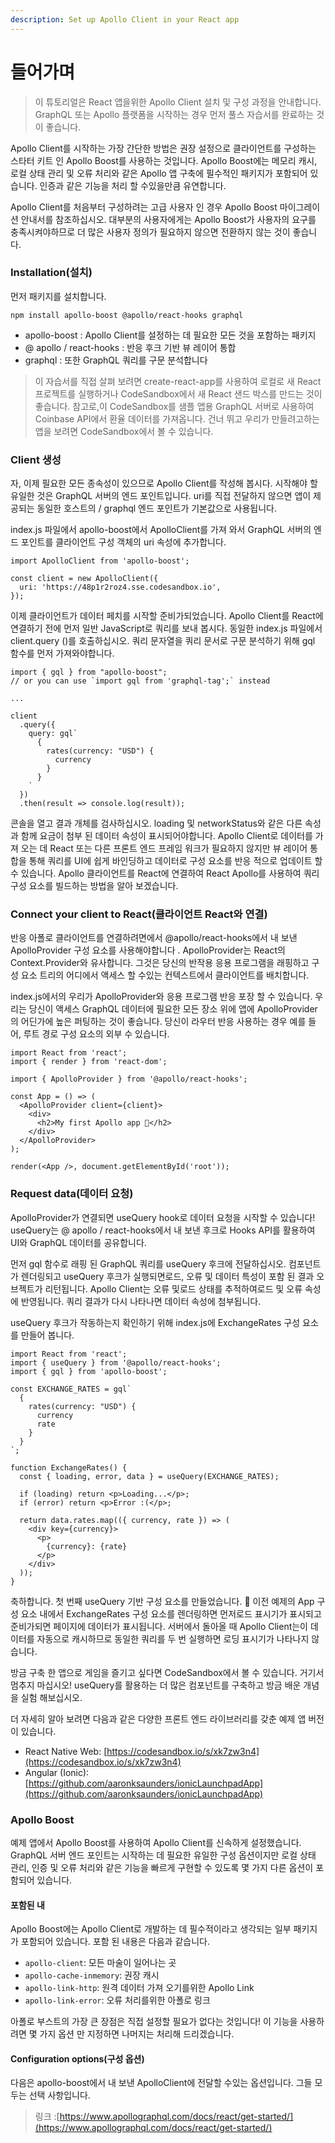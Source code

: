 ```yaml
---
description: Set up Apollo Client in your React app
---
```


# 들어가며

> 이 튜토리얼은 React 앱을위한 Apollo Client 설치 및 구성 과정을 안내합니다. GraphQL 또는 Apollo 플랫폼을 시작하는 경우 먼저 풀스 자습서를 완료하는 것이 좋습니다.

Apollo Client를 시작하는 가장 간단한 방법은 권장 설정으로 클라이언트를 구성하는 스타터 키트 인 Apollo Boost를 사용하는 것입니다. Apollo Boost에는 메모리 캐시, 로컬 상태 관리 및 오류 처리와 같은 Apollo 앱 구축에 필수적인 패키지가 포함되어 있습니다. 인증과 같은 기능을 처리 할 수있을만큼 유연합니다.

Apollo Client를 처음부터 구성하려는 고급 사용자 인 경우 Apollo Boost 마이그레이션 안내서를 참조하십시오. 대부분의 사용자에게는 Apollo Boost가 사용자의 요구를 충족시켜야하므로 더 많은 사용자 정의가 필요하지 않으면 전환하지 않는 것이 좋습니다.

### Installation\(설치\) <a id="installation"></a>

먼저 패키지를 설치합니다. 

```text
npm install apollo-boost @apollo/react-hooks graphql
```

* apollo-boost : Apollo Client를 설정하는 데 필요한 모든 것을 포함하는 패키지
* @ apollo / react-hooks : 반응 후크 기반 뷰 레이어 통합
* graphql : 또한 GraphQL 쿼리를 구문 분석합니다

> 이 자습서를 직접 살펴 보려면 create-react-app를 사용하여 로컬로 새 React 프로젝트를 실행하거나 CodeSandbox에서 새 React 샌드 박스를 만드는 것이 좋습니다. 참고로,이 CodeSandbox를 샘플 앱용 GraphQL 서버로 사용하여 Coinbase API에서 환율 데이터를 가져옵니다. 건너 뛰고 우리가 만들려고하는 앱을 보려면 CodeSandbox에서 볼 수 있습니다.

### Client 생성

자, 이제 필요한 모든 종속성이 있으므로 Apollo Client를 작성해 봅시다. 시작해야 할 유일한 것은 GraphQL 서버의 엔드 포인트입니다. uri를 직접 전달하지 않으면 앱이 제공되는 동일한 호스트의 / graphql 엔드 포인트가 기본값으로 사용됩니다.

index.js 파일에서 apollo-boost에서 ApolloClient를 가져 와서 GraphQL 서버의 엔드 포인트를 클라이언트 구성 객체의 uri 속성에 추가합니다.

```text
import ApolloClient from 'apollo-boost';

const client = new ApolloClient({
  uri: 'https://48p1r2roz4.sse.codesandbox.io',
});
```

이제 클라이언트가 데이터 페치를 시작할 준비가되었습니다. Apollo Client를 React에 연결하기 전에 먼저 일반 JavaScript로 쿼리를 보내 봅시다. 동일한 index.js 파일에서 client.query \(\)를 호출하십시오. 쿼리 문자열을 쿼리 문서로 구문 분석하기 위해 gql 함수를 먼저 가져와야합니다.

```text
import { gql } from "apollo-boost";
// or you can use `import gql from 'graphql-tag';` instead

...

client
  .query({
    query: gql`
      {
        rates(currency: "USD") {
          currency
        }
      }
    `
  })
  .then(result => console.log(result));
```

콘솔을 열고 결과 개체를 검사하십시오. loading 및 networkStatus와 같은 다른 속성과 함께 요금이 첨부 된 데이터 속성이 표시되어야합니다. Apollo Client로 데이터를 가져 오는 데 React 또는 다른 프론트 엔드 프레임 워크가 필요하지 않지만 뷰 레이어 통합을 통해 쿼리를 UI에 쉽게 바인딩하고 데이터로 구성 요소를 반응 적으로 업데이트 할 수 있습니다. Apollo 클라이언트를 React에 연결하여 React Apollo를 사용하여 쿼리 구성 요소를 빌드하는 방법을 알아 보겠습니다.

### Connect your client to React\(클라이언트 React와 연결\) <a id="connect-your-client-to-react"></a>

반응 아폴로 클라이언트를 연결하려면에서  @apollo/react-hooks에서 내 보낸ApolloProvider 구성 요소를 사용해야합니다 . ApolloProvider는 React의 Context.Provider와 유사합니다. 그것은 당신의 반작용 응용 프로그램을 래핑하고 구성 요소 트리의 어디에서 액세스 할 수있는 컨텍스트에서 클라이언트를 배치합니다.

 index.js에서의 우리가 ApolloProvider와 응용 프로그램 반응 포장 할 수 있습니다. 우리는 당신이 액세스 GraphQL 데이터에 필요한 모든 장소 위에 앱에 ApolloProvider의 어딘가에 높은 퍼팅하는 것이 좋습니다. 당신이 라우터 반응 사용하는 경우 예를 들어, 루트 경로 구성 요소의 외부 수 있습니다.

```text
import React from 'react';
import { render } from 'react-dom';

import { ApolloProvider } from '@apollo/react-hooks';

const App = () => (
  <ApolloProvider client={client}>
    <div>
      <h2>My first Apollo app 🚀</h2>
    </div>
  </ApolloProvider>
);

render(<App />, document.getElementById('root'));
```

### Request data\(데이터 요청\) <a id="request-data"></a>

ApolloProvider가 연결되면 useQuery hook로 데이터 요청을 시작할 수 있습니다! useQuery는 @ apollo / react-hooks에서 내 보낸 후크로 Hooks API를 활용하여 UI와 GraphQL 데이터를 공유합니다.

먼저 gql 함수로 래핑 된 GraphQL 쿼리를 useQuery 후크에 전달하십시오. 컴포넌트가 렌더링되고 useQuery 후크가 실행되면로드, 오류 및 데이터 특성이 포함 된 결과 오브젝트가 리턴됩니다. Apollo Client는 오류 및로드 상태를 추적하여로드 및 오류 속성에 반영됩니다. 쿼리 결과가 다시 나타나면 데이터 속성에 첨부됩니다.

useQuery 후크가 작동하는지 확인하기 위해 index.js에 ExchangeRates 구성 요소를 만들어 봅니다.

```text
import React from 'react';
import { useQuery } from '@apollo/react-hooks';
import { gql } from 'apollo-boost';

const EXCHANGE_RATES = gql`
  {
    rates(currency: "USD") {
      currency
      rate
    }
  }
`;

function ExchangeRates() {
  const { loading, error, data } = useQuery(EXCHANGE_RATES);

  if (loading) return <p>Loading...</p>;
  if (error) return <p>Error :(</p>;

  return data.rates.map(({ currency, rate }) => (
    <div key={currency}>
      <p>
        {currency}: {rate}
      </p>
    </div>
  ));
}
```

축하합니다. 첫 번째 useQuery 기반 구성 요소를 만들었습니다. 🎉 이전 예제의 App 구성 요소 내에서 ExchangeRates 구성 요소를 렌더링하면 먼저로드 표시기가 표시되고 준비가되면 페이지에 데이터가 표시됩니다. 서버에서 돌아올 때 Apollo Client는이 데이터를 자동으로 캐시하므로 동일한 쿼리를 두 번 실행하면 로딩 표시기가 나타나지 않습니다.

방금 구축 한 앱으로 게임을 즐기고 싶다면 CodeSandbox에서 볼 수 있습니다. 거기서 멈추지 마십시오! useQuery를 활용하는 더 많은 컴포넌트를 구축하고 방금 배운 개념을 실험 해보십시오.

더 자세히 알아 보려면 다음과 같은 다양한 프론트 엔드 라이브러리를 갖춘 예제 앱 버전이 있습니다.

* React Native Web: [https://codesandbox.io/s/xk7zw3n4](https://codesandbox.io/s/xk7zw3n4)
* Angular \(Ionic\): [https://github.com/aaronksaunders/ionicLaunchpadApp](https://github.com/aaronksaunders/ionicLaunchpadApp)

### Apollo Boost <a id="apollo-boost"></a>

예제 앱에서 Apollo Boost를 사용하여 Apollo Client를 신속하게 설정했습니다. GraphQL 서버 엔드 포인트는 시작하는 데 필요한 유일한 구성 옵션이지만 로컬 상태 관리, 인증 및 오류 처리와 같은 기능을 빠르게 구현할 수 있도록 몇 가지 다른 옵션이 포함되어 있습니다.

#### 포함된 내 <a id="whats-included"></a>

Apollo Boost에는 Apollo Client로 개발하는 데 필수적이라고 생각되는 일부 패키지가 포함되어 있습니다. 포함 된 내용은 다음과 같습니다.

* `apollo-client`: 모든 마술이 일어나는 곳
* `apollo-cache-inmemory`: 권장 캐시
* `apollo-link-http`: 원격 데이터 가져 오기를위한 Apollo Link
* `apollo-link-error`: 오류 처리를위한 아폴로 링크

아폴로 부스트의 가장 큰 장점은 직접 설정할 필요가 없다는 것입니다! 이 기능을 사용하려면 몇 가지 옵션 만 지정하면 나머지는 처리해 드리겠습니다.

#### Configuration options\(구성 옵션\) <a id="configuration-options"></a>

다음은 apollo-boost에서 내 보낸 ApolloClient에 전달할 수있는 옵션입니다. 그들 모두는 선택 사항입니다.

> 링크 :[https://www.apollographql.com/docs/react/get-started/](https://www.apollographql.com/docs/react/get-started/)



